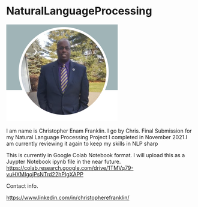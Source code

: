 # NaturalLanguageProcessing
![](images/ChrisProfile2.PNG)


I am name is Christopher Enam Franklin. I go by Chris.
Final Submission for my Natural Language Processing Project I completed in November 2021.I am currently reviewing it again to keep my skills in NLP sharp

This is currently in Google Colab Notebook format. I will upload this as a Juypter Notebook ipynb file in the near future.
https://colab.research.google.com/drive/1TMVq79-vuHXMIgojPsNTrd22hPIgXAPP

Contact info.

https://www.linkedin.com/in/christopherefranklin/




